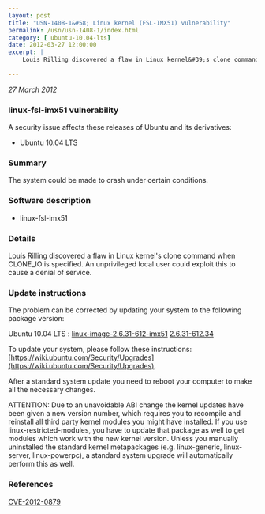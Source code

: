 ```yaml
---
layout: post
title: "USN-1408-1&#58; Linux kernel (FSL-IMX51) vulnerability"
permalink: /usn/usn-1408-1/index.html
category: [ ubuntu-10.04-lts]
date: 2012-03-27 12:00:00
excerpt: |
    Louis Rilling discovered a flaw in Linux kernel&#39;s clone command when CLONE_IO is specified. An unprivileged local user could exploit this to cause a denial of service. 
    
--- 
```

 
 

*27 March 2012*

### linux-fsl-imx51 vulnerability

A security issue affects these releases of Ubuntu and its derivatives:

* Ubuntu 10.04 LTS

### Summary

The system could be made to crash under certain conditions. 

### Software description

* linux-fsl-imx51 

### Details

Louis Rilling discovered a flaw in Linux kernel&#39;s clone command when CLONE_IO is specified. An unprivileged local user could exploit this to cause a denial of service. 

### Update instructions

The problem can be corrected by updating your system to the following package version:

Ubuntu 10.04 LTS
 : [linux-image-2.6.31-612-imx51](https://launchpad.net/ubuntu/+source/linux-fsl-imx51) <span> [2.6.31-612.34](https://launchpad.net/ubuntu/+source/linux-fsl-imx51/2.6.31-612.34) </span> 

To update your system, please follow these instructions: [https://wiki.ubuntu.com/Security/Upgrades](https://wiki.ubuntu.com/Security/Upgrades).

After a standard system update you need to reboot your computer to make all the necessary changes.

ATTENTION: Due to an unavoidable ABI change the kernel updates have been given a new version number, which requires you to recompile and reinstall all third party kernel modules you might have installed. If you use linux-restricted-modules, you have to update that package as well to get modules which work with the new kernel version. Unless you manually uninstalled the standard kernel metapackages (e.g. linux-generic, linux-server, linux-powerpc), a standard system upgrade will automatically perform this as well. 

### References

 
 [CVE-2012-0879](http://people.ubuntu.com/~ubuntu-security/cve/CVE-2012-0879)
 

